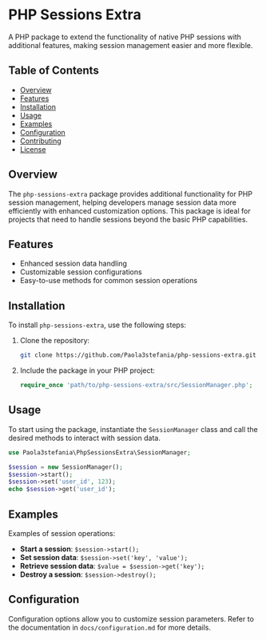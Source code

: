 
# PHP Sessions Extra

A PHP package to extend the functionality of native PHP sessions with additional features, making session management easier and more flexible.

## Table of Contents

- [Overview](#overview)
- [Features](#features)
- [Installation](#installation)
- [Usage](#usage)
- [Examples](#examples)
- [Configuration](#configuration)
- [Contributing](#contributing)
- [License](#license)

## Overview

The `php-sessions-extra` package provides additional functionality for PHP session management, helping developers manage session data more efficiently with enhanced customization options. This package is ideal for projects that need to handle sessions beyond the basic PHP capabilities.

## Features

- Enhanced session data handling
- Customizable session configurations
- Easy-to-use methods for common session operations

## Installation

To install `php-sessions-extra`, use the following steps:

1. Clone the repository:

   ```bash
   git clone https://github.com/Paola3stefania/php-sessions-extra.git
   ```

2. Include the package in your PHP project:

   ```php
   require_once 'path/to/php-sessions-extra/src/SessionManager.php';
   ```

## Usage

To start using the package, instantiate the `SessionManager` class and call the desired methods to interact with session data.

```php
use Paola3stefania\PhpSessionsExtra\SessionManager;

$session = new SessionManager();
$session->start();
$session->set('user_id', 123);
echo $session->get('user_id');
```

## Examples

Examples of session operations:

- **Start a session**: `$session->start();`
- **Set session data**: `$session->set('key', 'value');`
- **Retrieve session data**: `$value = $session->get('key');`
- **Destroy a session**: `$session->destroy();`

## Configuration

Configuration options allow you to customize session parameters. Refer to the documentation in `docs/configuration.md` for more details.


